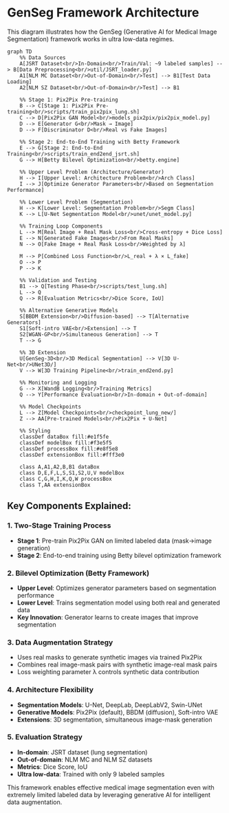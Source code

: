 # GenSeg Framework Architecture

This diagram illustrates how the GenSeg (Generative AI for Medical Image Segmentation) framework works in ultra low-data regimes.

```mermaid
graph TD
    %% Data Sources
    A[JSRT Dataset<br/>In-Domain<br/>Train/Val: ~9 labeled samples] --> B[Data Preprocessing<br/>util/JSRT_loader.py]
    A1[NLM MC Dataset<br/>Out-of-Domain<br/>Test] --> B1[Test Data Loading]
    A2[NLM SZ Dataset<br/>Out-of-Domain<br/>Test] --> B1
    
    %% Stage 1: Pix2Pix Pre-training
    B --> C[Stage 1: Pix2Pix Pre-training<br/>scripts/train_pix2pix_lung.sh]
    C --> D[Pix2Pix GAN Model<br/>models_pix2pix/pix2pix_model.py]
    D --> E[Generator G<br/>Mask → Image]
    D --> F[Discriminator D<br/>Real vs Fake Images]
    
    %% Stage 2: End-to-End Training with Betty Framework
    E --> G[Stage 2: End-to-End Training<br/>scripts/train_end2end_jsrt.sh]
    G --> H[Betty Bilevel Optimization<br/>betty.engine]
    
    %% Upper Level Problem (Architecture/Generator)
    H --> I[Upper Level: Architecture Problem<br/>Arch Class]
    I --> J[Optimize Generator Parameters<br/>Based on Segmentation Performance]
    
    %% Lower Level Problem (Segmentation)
    H --> K[Lower Level: Segmentation Problem<br/>Segm Class]
    K --> L[U-Net Segmentation Model<br/>unet/unet_model.py]
    
    %% Training Loop Components
    L --> M[Real Image + Real Mask Loss<br/>Cross-entropy + Dice Loss]
    E --> N[Generated Fake Images<br/>From Real Masks]
    N --> O[Fake Image + Real Mask Loss<br/>Weighted by λ]
    
    M --> P[Combined Loss Function<br/>L_real + λ × L_fake]
    O --> P
    P --> K
    
    %% Validation and Testing
    B1 --> Q[Testing Phase<br/>scripts/test_lung.sh]
    L --> Q
    Q --> R[Evaluation Metrics<br/>Dice Score, IoU]
    
    %% Alternative Generative Models
    S[BBDM Extension<br/>Diffusion-based] --> T[Alternative Generators]
    S1[Soft-intro VAE<br/>Extension] --> T
    S2[WGAN-GP<br/>Simultaneous Generation] --> T
    T --> G
    
    %% 3D Extension
    U[GenSeg-3D<br/>3D Medical Segmentation] --> V[3D U-Net<br/>UNet3D/]
    V --> W[3D Training Pipeline<br/>train_end2end.py]
    
    %% Monitoring and Logging
    G --> X[WandB Logging<br/>Training Metrics]
    Q --> Y[Performance Evaluation<br/>In-domain + Out-of-domain]
    
    %% Model Checkpoints
    L --> Z[Model Checkpoints<br/>checkpoint_lung_new/]
    Z --> AA[Pre-trained Models<br/>Pix2Pix + U-Net]
    
    %% Styling
    classDef dataBox fill:#e1f5fe
    classDef modelBox fill:#f3e5f5
    classDef processBox fill:#e8f5e8
    classDef extensionBox fill:#fff3e0
    
    class A,A1,A2,B,B1 dataBox
    class D,E,F,L,S,S1,S2,U,V modelBox
    class C,G,H,I,K,Q,W processBox
    class T,AA extensionBox
```

## Key Components Explained:

### 1. **Two-Stage Training Process**
- **Stage 1**: Pre-train Pix2Pix GAN on limited labeled data (mask→image generation)
- **Stage 2**: End-to-end training using Betty bilevel optimization framework

### 2. **Bilevel Optimization (Betty Framework)**
- **Upper Level**: Optimizes generator parameters based on segmentation performance
- **Lower Level**: Trains segmentation model using both real and generated data
- **Key Innovation**: Generator learns to create images that improve segmentation

### 3. **Data Augmentation Strategy**
- Uses real masks to generate synthetic images via trained Pix2Pix
- Combines real image-mask pairs with synthetic image-real mask pairs
- Loss weighting parameter λ controls synthetic data contribution

### 4. **Architecture Flexibility**
- **Segmentation Models**: U-Net, DeepLab, DeepLabV2, Swin-UNet
- **Generative Models**: Pix2Pix (default), BBDM (diffusion), Soft-intro VAE
- **Extensions**: 3D segmentation, simultaneous image-mask generation

### 5. **Evaluation Strategy**
- **In-domain**: JSRT dataset (lung segmentation)
- **Out-of-domain**: NLM MC and NLM SZ datasets
- **Metrics**: Dice Score, IoU
- **Ultra low-data**: Trained with only 9 labeled samples

This framework enables effective medical image segmentation even with extremely limited labeled data by leveraging generative AI for intelligent data augmentation.